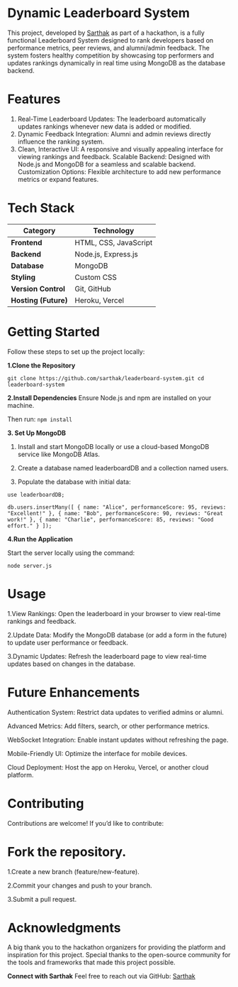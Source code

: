 # **Dynamic Leaderboard System**

This project, developed by [Sarthak]([url](https://github.com/SarthakKacholiya)) as part of a hackathon, is a fully functional Leaderboard System designed to rank developers based on performance metrics, peer reviews, and alumni/admin feedback. The system fosters healthy competition by showcasing top performers and updates rankings dynamically in real time using MongoDB as the database backend.

# **Features**
1. Real-Time Leaderboard Updates: The leaderboard automatically updates rankings whenever new data is added or modified.
2. Dynamic Feedback Integration: Alumni and admin reviews directly influence the ranking system.
3. Clean, Interactive UI: A responsive and visually appealing interface for viewing rankings and feedback.
Scalable Backend: Designed with Node.js and MongoDB for a seamless and scalable backend.
Customization Options: Flexible architecture to add new performance metrics or expand features.

# **Tech Stack**
| **Category**       | **Technology**         |
|---------------------|-------------------------|
| **Frontend**        | HTML, CSS, JavaScript  |
| **Backend**         | Node.js, Express.js    |
| **Database**        | MongoDB                |
| **Styling**         | Custom CSS             |
| **Version Control** | Git, GitHub            |
| **Hosting (Future)**| Heroku, Vercel         |

# **Getting Started**

Follow these steps to set up the project locally:

**1.Clone the Repository**

`git clone https://github.com/sarthak/leaderboard-system.git
cd leaderboard-system`

**2.Install Dependencies**
Ensure Node.js and npm are installed on your machine. 

Then run:
`npm install`

**3. Set Up MongoDB**

1. Install and start MongoDB locally or use a cloud-based MongoDB service like MongoDB Atlas.

2. Create a database named leaderboardDB and a collection named users.

3. Populate the database with initial data:

`use leaderboardDB;`

`db.users.insertMany([
    { name: "Alice", performanceScore: 95, reviews: "Excellent!" },
    { name: "Bob", performanceScore: 90, reviews: "Great work!" },
    { name: "Charlie", performanceScore: 85, reviews: "Good effort." }
]);`

**4.Run the Application**

Start the server locally using the command:

`node server.js`

# **Usage**

1.View Rankings: Open the leaderboard in your browser to view real-time rankings and feedback.

2.Update Data: Modify the MongoDB database (or add a form in the future) to update user performance or feedback.

3.Dynamic Updates: Refresh the leaderboard page to view real-time updates based on changes in the database.

# **Future Enhancements**

Authentication System: Restrict data updates to verified admins or alumni.

Advanced Metrics: Add filters, search, or other performance metrics.

WebSocket Integration: Enable instant updates without refreshing the page.

Mobile-Friendly UI: Optimize the interface for mobile devices.

Cloud Deployment: Host the app on Heroku, Vercel, or another cloud platform.

# **Contributing**

Contributions are welcome! If you’d like to contribute:

# **Fork the repository.**

1.Create a new branch (feature/new-feature).

2.Commit your changes and push to your branch.

3.Submit a pull request.

# **Acknowledgments**

A big thank you to the hackathon organizers for providing the platform and inspiration for this project. Special thanks to the open-source community for the tools and frameworks that made this project possible.

**Connect with Sarthak**
Feel free to reach out via GitHub: [Sarthak]([url](https://github.com/SarthakKacholiya))




